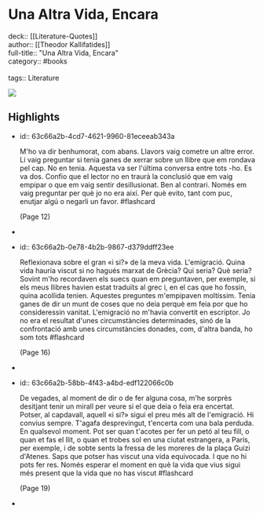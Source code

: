 # Una Altra Vida, Encara

deck:: [[Literature-Quotes]]\
author:: [[Theodor Kallifatides]]\
full-title:: "Una Altra Vida, Encara"\
category:: #books\
\
tags:: Literature  

![](https://readwise-assets.s3.amazonaws.com/static/images/default-book-icon-7.09749d3efd49.png)
## Highlights
- id:: 63c66a2b-4cd7-4621-9960-81eceeab343a
  
  M'ho va dir benhumorat, com abans. Llavors vaig cometre un altre error. Li vaig preguntar si tenia ganes de xerrar sobre un llibre que em rondava pel cap.
     No en tenia.
     Aquesta va ser l'última conversa entre tots -ho. Es va dos.
     Confio que el lector no en traurà la conclusió que em vaig empipar o que em vaig sentir desillusionat. Ben al contrari. Només em vaig preguntar per què jo no era així. Per què evito, tant com puc, enutjar algú o negarli un favor. #flashcard 
  
  
     (Page 12)
-
- id:: 63c66a2b-0e78-4b2b-9867-d379ddff23ee
  
  Reflexionava sobre el gran «i si?» de la meva vida. L'emigració. Quina vida hauria viscut si no hagués marxat de Grècia? Qui seria? Què seria?
     Sovint m'ho recordaven els suecs quan em preguntaven, per exemple, si els meus llibres havien estat traduïts al grec i, en el cas que ho fossin, quina acollida tenien.
     Aquestes preguntes m'empipaven moltíssim.
     Tenia ganes de dir un munt de coses que no deia perquè em feia por que ho consideressin vanitat.
     L'emigració no m'havia convertit en escriptor. Jo no era el resultat d'unes circumstàncies determinades, sinó de la confrontació amb unes circumstàncies donades, com, d'altra banda, ho som tots #flashcard 
  
  
     (Page 16)
-
- id:: 63c66a2b-58bb-4f43-a4bd-edf122066c0b
  
  De vegades, al moment de dir o de fer alguna cosa, m'he sorprès desitjant tenir un mirall per veure si el que deia o feia era encertat. Potser, al capdavall, aquell «i si?» sigui el preu més alt de l'emigració. Hi convius sempre. T'agafa desprevingut, t'encerta com una bala perduda. En qualsevol moment. Pot ser quan t'acotes per fer un petó al teu fill, o quan et fas el llit, o quan et trobes sol en una ciutat estrangera, a París, per exemple, i de sobte sents la fressa de les moreres de la plaça Guizi d'Atenes. Saps que potser has viscut una vida equivocada. I que no hi pots fer res. Només esperar el moment en què la vida que vius sigui més present que la vida que no has viscut #flashcard 
  
  
     (Page 19)
-